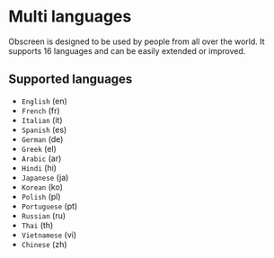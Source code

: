 # Multi languages

Obscreen is designed to be used by people from all over the world. It supports 16 languages and can be easily extended or improved.

## Supported languages

- `English` (en)
- `French` (fr)
- `Italian` (it)
- `Spanish` (es)
- `German` (de)
- `Greek` (el)
- `Arabic` (ar)
- `Hindi` (hi)
- `Japanese` (ja)
- `Korean` (ko)
- `Polish` (pl)
- `Portuguese` (pt)
- `Russian` (ru)
- `Thai` (th)
- `Vietnamese` (vi)
- `Chinese` (zh)
